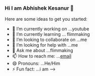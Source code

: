 ### Hi I am Abhishek Kesanur 👋


Here are some ideas to get you started:

- 🔭 I’m currently working on ...youtube
- 🌱 I’m currently learning ... flimmaking
- 👯 I’m looking to collaborate on ...me
- 🤔 I’m looking for help with ...me
- 💬 Ask me about ...flimmaking
- 📫 How to reach me: ...[email](abhishek260203@gmail.com)
- 😄 Pronouns: ...He/Him
- ⚡ Fun fact: ...i am
-->
